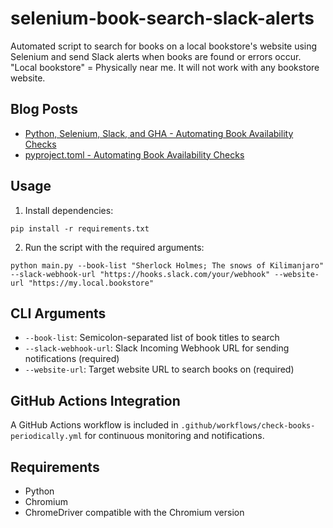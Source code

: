 # selenium-book-search-slack-alerts
Automated script to search for books on a local bookstore's website using Selenium and send Slack alerts when books are found or errors occur.  
"Local bookstore" = Physically near me. It will not work with any bookstore website.

## Blog Posts
- [Python, Selenium, Slack, and GHA - Automating Book Availability Checks](https://k-candidate.github.io/2025/08/19/python-selenium-slack-automating-book-availability-checks.html)
- [pyproject.toml - Automating Book Availability Checks](https://k-candidate.github.io/2025/08/23/pyproject-toml.html)

## Usage

1. Install dependencies:
```
pip install -r requirements.txt
```

2. Run the script with the required arguments:
```
python main.py --book-list "Sherlock Holmes; The snows of Kilimanjaro" --slack-webhook-url "https://hooks.slack.com/your/webhook" --website-url "https://my.local.bookstore"
```

## CLI Arguments

- `--book-list`: Semicolon-separated list of book titles to search
- `--slack-webhook-url`: Slack Incoming Webhook URL for sending notifications (required)
- `--website-url`: Target website URL to search books on (required)

## GitHub Actions Integration

A GitHub Actions workflow is included in `.github/workflows/check-books-periodically.yml` for continuous monitoring and notifications.

## Requirements

- Python
- Chromium
- ChromeDriver compatible with the Chromium version
